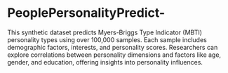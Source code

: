 # PeoplePersonalityPredict-
This synthetic dataset predicts Myers-Briggs Type Indicator (MBTI) personality types using over 100,000 samples. Each sample includes demographic factors, interests, and personality scores. Researchers can explore correlations between personality dimensions and factors like age, gender, and education, offering insights into personality influences.
